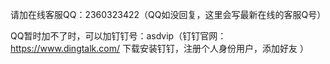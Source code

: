 请加在线客服QQ：2360323422（QQ如没回复，这里会写最新在线的客服Q号）

QQ暂时加不了时，可以加钉钉号：asdvip（钉钉官网：https://www.dingtalk.com/  下载安装钉钉，注册个人身份用户，添加好友 ）
